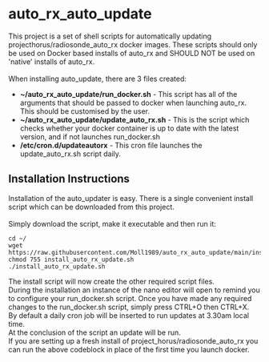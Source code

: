 # auto_rx_auto_update
This project is a set of shell scripts for automatically updating projecthorus/radiosonde_auto_rx docker images.  These scripts should only be used on Docker based installs of 
auto_rx and SHOULD NOT be used on 'native' installs of auto_rx.<br>
<br>
When installing auto_update, there are 3 files created:<br>

* __~/auto_rx_auto_update/run_docker.sh__ - This script has all of the arguments that should be passed to docker when launching auto_rx.  This should be customised by the user.
* __~/auto_rx_auto_update/update_auto_rx.sh__ - This is the script which checks whether your docker container is up to date with the latest version, and if not launches run_docker.sh
* __/etc/cron.d/updateautorx__ - This cron file launches the update_auto_rx.sh script daily.


## Installation Instructions
Installation of the auto_updater is easy.  There is a single convenient install script which can be downloaded from this project.<br>
<br>
Simply download the script, make it executable and then run it:

    cd ~/
    wget https://raw.githubusercontent.com/Moll1989/auto_rx_auto_update/main/install_auto_rx_update.sh
    chmod 755 install_auto_rx_update.sh
    ./install_auto_rx_update.sh

The install script will now create the other required script files.<br>
During the installation an instance of the nano editor will open to remind you to configure your run_docker.sh script.  Once you have made any required changes to the run_docker.sh script, simply press CTRL+O then CTRL+X.
<br>
By default a daily cron job will be inserted to run updates at 3.30am local time.
<br>
At the conclusion of the script an update will be run.
<br>
If you are setting up a fresh install of project_horus/radiosonde_auto_rx you can run the above codeblock in place of the first time you launch docker.
